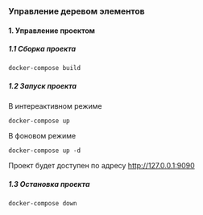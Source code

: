 ### Управление деревом элементов

#### 1. Управление проектом

##### 1.1 Сборка проекта

```
docker-compose build
```

##### 1.2 Запуск проекта
В интереактивном режиме
```
docker-compose up
```
В фоновом режиме
```
docker-compose up -d
```

Проект будет доступен по адресу http://127.0.0.1:9090

##### 1.3 Остановка проекта
```
docker-compose down
```
